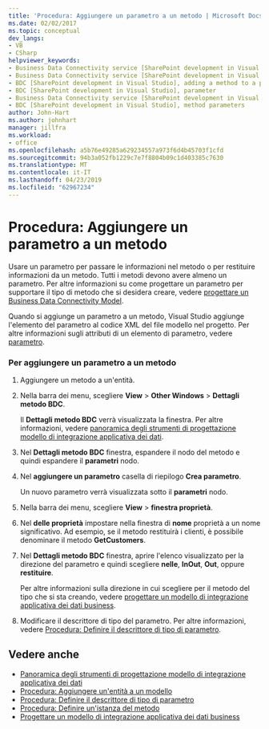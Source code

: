 ```yaml
---
title: 'Procedura: Aggiungere un parametro a un metodo | Microsoft Docs'
ms.date: 02/02/2017
ms.topic: conceptual
dev_langs:
- VB
- CSharp
helpviewer_keywords:
- Business Data Connectivity service [SharePoint development in Visual Studio], adding a method to a parameter
- Business Data Connectivity service [SharePoint development in Visual Studio], parameter
- BDC [SharePoint development in Visual Studio], adding a method to a parameter
- BDC [SharePoint development in Visual Studio], parameter
- Business Data Connectivity service [SharePoint development in Visual Studio], method parameters
- BDC [SharePoint development in Visual Studio], method parameters
author: John-Hart
ms.author: johnhart
manager: jillfra
ms.workload:
- office
ms.openlocfilehash: a5b76e49285a629234557a973f6d4b45703f1cfd
ms.sourcegitcommit: 94b3a052fb1229c7e7f8804b09c1d403385c7630
ms.translationtype: MT
ms.contentlocale: it-IT
ms.lasthandoff: 04/23/2019
ms.locfileid: "62967234"
---
```

# <a name="how-to-add-a-parameter-to-a-method"></a>Procedura: Aggiungere un parametro a un metodo
  Usare un parametro per passare le informazioni nel metodo o per restituire informazioni da un metodo. Tutti i metodi devono avere almeno un parametro. Per altre informazioni su come progettare un parametro per supportare il tipo di metodo che si desidera creare, vedere [progettare un Business Data Connectivity Model](../sharepoint/designing-a-business-data-connectivity-model.md).

 Quando si aggiunge un parametro a un metodo, Visual Studio aggiunge l'elemento del parametro al codice XML del file modello nel progetto. Per altre informazioni sugli attributi di un elemento di parametro, vedere [parametro](http://go.microsoft.com/fwlink/?LinkId=169284).

### <a name="to-add-a-parameter-to-a-method"></a>Per aggiungere un parametro a un metodo

1. Aggiungere un metodo a un'entità.

2. Nella barra dei menu, scegliere **View** > **Other Windows** > **Dettagli metodo BDC**.

     Il **Dettagli metodo BDC** verrà visualizzata la finestra. Per altre informazioni, vedere [panoramica degli strumenti di progettazione modello di integrazione applicativa dei dati](../sharepoint/bdc-model-design-tools-overview.md).

3. Nel **Dettagli metodo BDC** finestra, espandere il nodo del metodo e quindi espandere il **parametri** nodo.

4. Nel **aggiungere un parametro** casella di riepilogo **Crea parametro**.

     Un nuovo parametro verrà visualizzata sotto il **parametri** nodo.

5. Nella barra dei menu, scegliere **View** > **finestra proprietà**.

6. Nel **delle proprietà** impostare nella finestra di **nome** proprietà a un nome significativo. Ad esempio, se il metodo restituirà i clienti, è possibile denominare il metodo **GetCustomers**.

7. Nel **Dettagli metodo BDC** finestra, aprire l'elenco visualizzato per la direzione del parametro e quindi scegliere **nelle**, **InOut**, **Out**, oppure **restituire**.

     Per altre informazioni sulla direzione in cui scegliere per il metodo del tipo che si sta creando, vedere [progettare un modello di integrazione applicativa dei dati business](../sharepoint/designing-a-business-data-connectivity-model.md).

8. Modificare il descrittore di tipo del parametro. Per altre informazioni, vedere [Procedura: Definire il descrittore di tipo di parametro](../sharepoint/how-to-define-the-type-descriptor-of-a-parameter.md).

## <a name="see-also"></a>Vedere anche
- [Panoramica degli strumenti di progettazione modello di integrazione applicativa dei dati](../sharepoint/bdc-model-design-tools-overview.md)
- [Procedura: Aggiungere un'entità a un modello](../sharepoint/how-to-add-an-entity-to-a-model.md)
- [Procedura: Definire il descrittore di tipo di parametro](../sharepoint/how-to-define-the-type-descriptor-of-a-parameter.md)
- [Procedura: Definire un'istanza del metodo](../sharepoint/how-to-define-a-method-instance.md)
- [Progettare un modello di integrazione applicativa dei dati business](../sharepoint/designing-a-business-data-connectivity-model.md)
